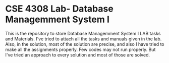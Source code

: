 # CSE 4308 Lab- Database Managemment System I

This is the repository to store Database Managemment System I LAB tasks and Materials. I've tried to attach all the tasks and manuals given in the lab. Also, in the solution, most of the solution are precise, and also I have tried to make all the assignments properly. Few codes may not run properly. But I've tried an approach to every solution and most of those are solved.

